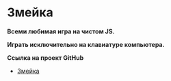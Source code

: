# Змейка

**Всеми любимая игра на чистом JS.**

**Играть исключительно на клавиатуре компьютера.**

**Ссылка на проект GitHub**

* [Змейка](https://derezaivan.github.io/snake/)
